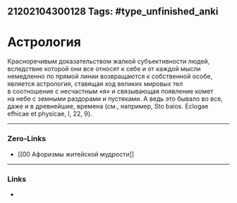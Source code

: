 21202104300128
Tags: #type_unfinished_anki
---
# Астрология 

Красноречивым доказательством жалкой субъективности людей, вследствие которой они все относят к себе и от каждой мысли немедленно по прямой линии возвращаются к собственной особе, является астрология, ставящая ход великих мировых тел в соотношение с несчастным «я» и связывающая появление комет на небе с земными раздорами и пустяками. А ведь это бывало во все, даже и в древнейшие, времена (см., например, Sto baios. Eclogae efhicae et physicae, I, 22, 9).

---
### Zero-Links
- [[00 Афоризмы житейской мудрости]]
---
### Links
-